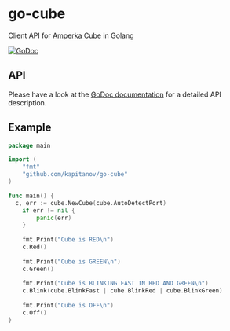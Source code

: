 # go-cube
Client API for [Amperka Cube](http://wiki.amperka.ru/device:techno-cube) in Golang

[![GoDoc](https://godoc.org/github.com/kapitanov/go-cube?status.svg)](https://godoc.org/github.com/kapitanov/go-cube)

## API
Please have a look at the [GoDoc documentation](https://godoc.org/github.com/kapitanov/go-cube) for a detailed API description.

## Example

```go
package main

import (
	"fmt"
	"github.com/kapitanov/go-cube"
)

func main() {
  c, err := cube.NewCube(cube.AutoDetectPort)
	if err != nil {
		panic(err)
	}
	
	fmt.Print("Cube is RED\n")
	c.Red()
	
	fmt.Print("Cube is GREEN\n")
	c.Green()
	
	fmt.Print("Cube is BLINKING FAST IN RED AND GREEN\n")
	c.Blink(cube.BlinkFast | cube.BlinkRed | cube.BlinkGreen)
	
	fmt.Print("Cube is OFF\n")
	c.Off()
}
```
